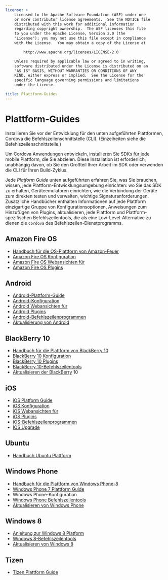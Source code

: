 ```yaml
---
license: >
    Licensed to the Apache Software Foundation (ASF) under one
    or more contributor license agreements.  See the NOTICE file
    distributed with this work for additional information
    regarding copyright ownership.  The ASF licenses this file
    to you under the Apache License, Version 2.0 (the
    "License"); you may not use this file except in compliance
    with the License.  You may obtain a copy of the License at

        http://www.apache.org/licenses/LICENSE-2.0

    Unless required by applicable law or agreed to in writing,
    software distributed under the License is distributed on an
    "AS IS" BASIS, WITHOUT WARRANTIES OR CONDITIONS OF ANY
    KIND, either express or implied.  See the License for the
    specific language governing permissions and limitations
    under the License.

title: Plattform-Guides
---
```


# Plattform-Guides

Installieren Sie vor der Entwicklung für den unten aufgeführten Plattformen, Cordova die Befehlszeilenschnittstelle (CLI). (Einzelheiten siehe die Befehlszeilenschnittstelle.)

Um Cordova Anwendungen entwickeln, installieren Sie SDKs für jede mobile Plattform, die Sie abzielen. Diese Installation ist erforderlich, unabhängig davon, ob Sie den Großteil Ihrer Arbeit im SDK oder verwenden die CLI für Ihren Build-Zyklus.

Jede *Platform Guide* unten aufgeführten erfahren Sie, was Sie brauchen, wissen, jede Plattform-Entwicklungsumgebung einrichten: wo Sie das SDK zu erhalten, Geräteemulatoren einrichten, wie die Verbindung der Geräte zum direkten testen und verwalten, wichtige Signaturanforderungen. Zusätzliche Handbücher enthalten Informationen auf jede Plattform einzigartige Gruppe von Konfigurationsoptionen, Anweisungen zum Hinzufügen von Plugins, aktualisieren, jede Plattform und Plattform-spezifischen Befehlszeilentools, die als eine Low-Level-Alternative zu dienen die `cordova` des Befehlszeilen-Dienstprogramms.

## Amazon Fire OS

*   [Handbuch für die OS-Plattform von Amazon-Feuer](amazonfireos/index.html)
*   [Amazon Fire OS Konfiguration](amazonfireos/config.html)
*   [Amazon Fire OS Webansichten für](amazonfireos/webview.html)
*   [Amazon Fire OS Plugins](amazonfireos/plugin.html)

## Android

*   [Android-Plattform-Guide](android/index.html)
*   [Android-Konfiguration](android/config.html)
*   [Android Webansichten für](android/webview.html)
*   [Android Plugins](android/plugin.html)
*   [Android-Befehlszeilenprogrammen](android/tools.html)
*   [Aktualisierung von Android](android/upgrading.html)

## BlackBerry 10

*   [Handbuch für die Plattform von BlackBerry 10](blackberry10/index.html)
*   [BlackBerry 10 Konfiguration](blackberry10/config.html)
*   [BlackBerry 10 Plugins](blackberry10/plugin.html)
*   [BlackBerry 10-Befehlszeilentools](blackberry10/tools.html)
*   [Aktualisieren der BlackBerry](blackberry/upgrading.html) 10

## iOS

*   [iOS Platform Guide](ios/index.html)
*   [iOS Konfiguration](ios/config.html)
*   [iOS Webansichten für](ios/webview.html)
*   [iOS Plugins](ios/plugin.html)
*   [iOS-Befehlszeilenprogrammen](ios/tools.html)
*   [IOS Upgrade](ios/upgrading.html)

## Ubuntu

*   [Handbuch Ubuntu Plattform](ubuntu/index.html)

## Windows Phone

*   [Handbuch für die Plattform von Windows Phone-8](wp8/index.html)
*   [Windows Phone 7 Plattform Guide](wp7/index.html)
*   Windows Phone-Konfiguration
*   [Windows Phone Befehlszeilentools](wp8/tools.html)
*   [Aktualisieren von Windows Phone](wp8/upgrading.html)

## Windows 8

*   [Anleitung zur Windows 8 Platform](win8/index.html)
*   [Windows 8-Befehlszeilentools](win8/tools.html)
*   [Aktualisieren von Windows 8](win8/upgrading.html)

## Tizen

*   [Tizen Plattform Guide](tizen/index.html)
